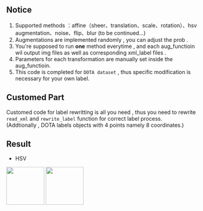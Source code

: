 ## Notice
1. Supported methods ：affine（sheer、translation、scale、rotation）、hsv augmentation、noise、flip、blur  (to be continued...)
2. Augmentations are implemented randomly , you can adjust the prob .
3. You're supposed to run **one** method everytime , and each aug_functioin wil output img files as well as corresponding xml_label files .
4. Parameters for each transformation are manually set inside the aug_functioin.
5. This code is completed for `DOTA dataset` , thus specific modification is necessary for your own label.

## Customed Part
Customed code for label rewritting is all you need , thus you need to rewrite `read_xml` and `rewrite_label` function for correct label process.  
(Addtionally , DOTA labels objects with 4 points namely 8 coordinates.)


## Result 
* HSV

<p float="center">
  <img src="https://github.com/ming71/toolbox/blob/master/data_augmentation/raw.jpeg" width="100" />
  <img src="https://github.com/ming71/toolbox/blob/master/data_augmentation/hsv.jpeg" width="100" /> 
</p>

